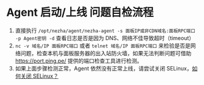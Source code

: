 # Agent 启动/上线 问题自检流程
1. 直接执行 `/opt/nezha/agent/nezha-agent -s 面板IP或非CDN域名:面板RPC端口 -p Agent密钥 -d` 查看日志是否是因为 DNS、网络不佳导致超时（timeout）
2. `nc -v 域名/IP 面板RPC端口` 或者 `telnet 域名/IP 面板RPC端口` 来检验是否是网络问题，检查本机与面板服务器的出入站防火墙，如果无法判断问题可借助 <https://port.ping.pe/> 提供的端口检查工具进行检测。
3. 如果上面步骤检测正常，Agent 依然没有正常上线，请尝试关闭 SELinux，[如何关闭 SELinux？](https://www.google.com/search?q=%E5%85%B3%E9%97%ADSELINUX)